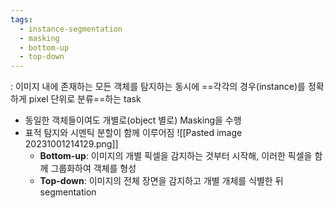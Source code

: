 ```yaml
---
tags:
  - instance-segmentation
  - masking
  - bottom-up
  - top-down
---
```

: 이미지 내에 존재하는 모든 객체를 탐지하는 동시에 ==각각의 경우(instance)를 정확하게 pixel 단위로 분류==하는 task

- 동일한 객체들이여도 개별로(object 별로) Masking을 수행
- 표적 탐지와 시멘틱 분할이 함께 이루어짐
	![[Pasted image 20231001214129.png]]
	- **Bottom-up**: 이미지의 개별 픽셀을 감지하는 것부터 시작해, 이러한 픽셀을 함께 그룹화하여 객체를 형성
	- **Top-down**: 이미지의 전체 장면을 감지하고 개별 개체를 식별한 뒤 segmentation 





